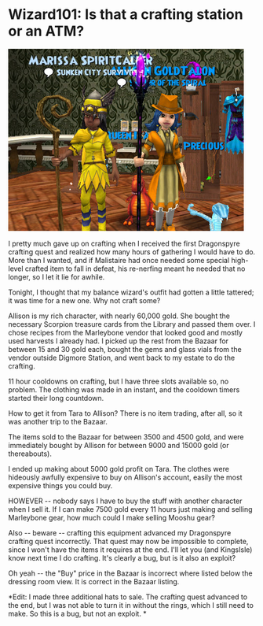 # Wizard101: Is that a crafting station or an ATM?

![Marissa and Allison in new finery](../uploads/2009/08/WizardGraphicalClient-2009-08-07-01-35-22-19.jpg "Marissa and Allison in new finery")

I pretty much gave up on crafting when I received the first Dragonspyre crafting quest and realized how many hours of gathering I would have to do. More than I wanted, and if Malistaire had once needed some special high-level crafted item to fall in defeat, his re-nerfing meant he needed that no longer, so I let it lie for awhile.

Tonight, I thought that my balance wizard's outfit had gotten a little tattered; it was time for a new one. Why not craft some?

Allison is my rich character, with nearly 60,000 gold. She bought the necessary Scorpion treasure cards from the Library and passed them over. I chose recipes from the Marleybone vendor that looked good and mostly used harvests I already had. I picked up the rest from the Bazaar for between 15 and 30 gold each, bought the gems and glass vials from the vendor outside Digmore Station, and went back to my estate to do the crafting.

11 hour cooldowns on crafting, but I have three slots available so, no problem. The clothing was made in an instant, and the cooldown timers started their long countdown.

How to get it from Tara to Allison? There is no item trading, after all, so it was another trip to the Bazaar.

The items sold to the Bazaar for between 3500 and 4500 gold, and were immediately bought by Allison for between 9000 and 15000 gold (or thereabouts).

I ended up making about 5000 gold profit on Tara. The clothes were hideously awfully expensive to buy on Allison's account, easily the most expensive things you could buy.

HOWEVER -- nobody says I have to buy the stuff with another character when I sell it. If I can make 7500 gold every 11 hours just making and selling Marleybone gear, how much could I make selling Mooshu gear?

Also -- beware -- crafting this equipment advanced my Dragonspyre crafting quest incorrectly. That quest may now be impossible to complete, since I won't have the items it requires at the end. I'll let you (and KingsIsle) know next time I do crafting. It's clearly a bug, but is it also an exploit?

Oh yeah -- the "Buy" price in the Bazaar is incorrect where listed below the dressing room view. It is correct in the Bazaar listing.

*Edit: I made three additional hats to sale. The crafting quest advanced to the end, but I was not able to turn it in without the rings, which I still need to make. So this is a bug, but not an exploit.
*
